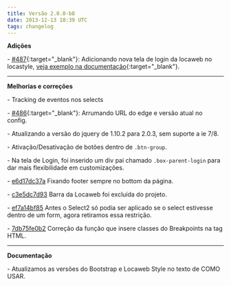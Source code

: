 ```yaml
---
title: Versão 2.0.0-b8
date: 2013-12-13 18:39 UTC
tags: changelog
---
```


**Adições**

\- [#487](https://github.com/locaweb/locawebstyle/pull/487){:target="_blank"}: Adicionando nova tela de login da locaweb no locastyle, [veja exemplo na documentação](http://locaweb.github.io/locawebstyle/manual/exemplos/login "Veja o exemplo na documentação"){:target="_blank"}.

---

**Melhorias e correções**

\- Tracking de eventos nos selects

\- [#486](https://github.com/locaweb/locawebstyle/pull/486){:target="_blank"}: Arrumando URL do edge e versão atual no config.

\- Atualizando a versão do jquery de 1.10.2 para 2.0.3, sem suporte a ie 7/8.

\- Ativação/Desativação de botões dentro de <code>.btn-group</code>.

\- Na tela de Login, foi inserido um div pai chamado <code>.box-parent-login</code> para dar mais flexibilidade em customizações.

\- [e6d17dc37a](https://github.com/locaweb/locawebstyle/commit/e6d17dc37afd3447f51acc0a6b0577c47a38ae3b) Fixando footer sempre no bottom da página.

\- [c3e5dc7d93](https://github.com/locaweb/locawebstyle/commit/c3e5dc7d9372150213035c691b1b582cf0ab55e3) Barra da Locaweb foi excluída do projeto.

\- [ef7a14bf85](https://github.com/locaweb/locawebstyle/commit/ef7a14bf8594649af63c85eeaa3ae17281533169) Antes o Select2 só podia ser aplicado se o select estivesse dentro de um form, agora retiramos essa restrição.

\- [7db75fe0b2](https://github.com/locaweb/locawebstyle/commit/7db75fe0b204207d221333019b6148c383347525) Correção da função que insere classes do Breakpoints na tag HTML.

---

**Documentação**

\- Atualizamos as versões do Bootstrap e Locaweb Style no texto de COMO USAR.
